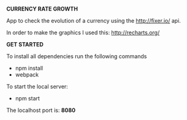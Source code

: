 <b> CURRENCY RATE GROWTH </b>

App to check the evolution of a currency using the http://fixer.io/ api. 

In order to make the graphics I used this: http://recharts.org/

<b> GET STARTED </b> 

To install all dependencies run the following commands
- npm install
- webpack

To start the local server: 
- npm start 

The localhost port is: <b> 8080 </b>
